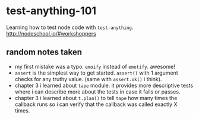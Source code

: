# test-anything-101

Learning how to test node code with `test-anything`. http://nodeschool.io/#workshoppers

## random notes taken

- my first mistake was a typo. `emoify` instead of `emotify`. awesome!
- `assert` is the simplest way to get started. `assert()` with 1 argument checks
for any truthy value. (same with `assert.ok()` i think).
- chapter 3 i learned about `tape` module. it provides more descriptive tests
where i can describe more about the tests in case it fails or passes.
- chapter 3 i learned about `t.plan()` to tell `tape` how many times the callback runs
so i can verify that the callback was called exactly X times.
